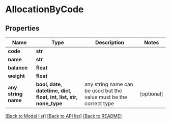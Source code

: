 # AllocationByCode


## Properties
Name | Type | Description | Notes
------------ | ------------- | ------------- | -------------
**code** | **str** |  | 
**name** | **str** |  | 
**balance** | **float** |  | 
**weight** | **float** |  | 
**any string name** | **bool, date, datetime, dict, float, int, list, str, none_type** | any string name can be used but the value must be the correct type | [optional]

[[Back to Model list]](../README.md#documentation-for-models) [[Back to API list]](../README.md#documentation-for-api-endpoints) [[Back to README]](../README.md)



